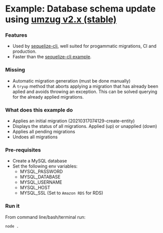 # Example: Database schema update using [umzug v2.x (stable)](https://github.com/sequelize/umzug/blob/v2.x/README.md)

### Features
- Used by [sequelize-cli](https://github.com/sequelize/cli/blob/master/README.md), well suited for progammatic migrations, CI and production.
- Faster than the [sequelize-cli example](../sequelize-cli/README.md).

### Missing
- Automatic migration generation (must be done manually)
- A `tryup` method that aborts applying a migration that has already been aplied and avoids throwing an exception. This can be solved querying for the already applied migrations.

### What does this example do
- Applies an initial migration (20210317074129-create-entity)
- Displays the status of all migrations. Applied (up) or unapplied (down)
- Applies all pending migrations
- Undoes all migrations

### Pre-requisites
- Create a MySQL database
- Set the following env variables:
  - MYSQL_PASSWORD
  - MYSQL_DATABASE
  - MYSQL_USERNAME
  - MYSQL_HOST
  - MYSQL_SSL (Set to `Amazon RDS` for RDS)

### Run it

From command line/bash/terminal run:
```bash
node .
```

